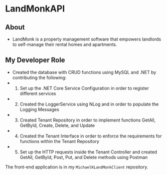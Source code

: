 # LandMonkAPI

## About
* LandMonk is a property management software that empowers landlords to self-manage their rental homes and apartments.

## My Developer Role
* Created the database with CRUD functions using MySQL and .NET by contributing the following:
* 1. Set up the .NET Core Service Configuration in order to register different services
* 2. Created the LoggerService using NLog and in order to populate the Logging Messages 
* 3. Created Tenant Repository in order to implement functions GetAll, GetById, Create, Delete, and Update
* 4. Created the Tenant Interface in order to enforce the requirements for functions within the Tenant Repository
* 5. Set up the HTTP requests inside the Tenant Controller and created GetAll, GetById, Post, Put, and Delete methods using Postman

The front-end application is in my `MichaelKLandMonkClient` repository.
